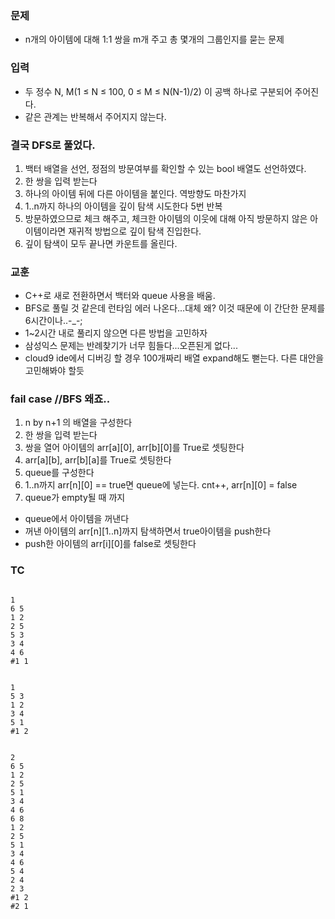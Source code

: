 ### 문제
* n개의 아이템에 대해 1:1 쌍을 m개 주고 총 몇개의 그룹인지를 묻는 문제

### 입력
* 두 정수 N, M(1 ≤ N ≤ 100, 0 ≤ M ≤ N(N-1)/2) 이 공백 하나로 구분되어 주어진다.
* 같은 관계는 반복해서 주어지지 않는다.

### 결국 DFS로 풀었다. 
1. 백터 배열을 선언, 정점의 방문여부를 확인할 수 있는 bool 배열도 선언하였다.
2. 한 쌍을 입력 받는다
3. 하나의 아이템 뒤에 다른 아이템을 붙인다. 역방향도 마찬가지
4. 1..n까지 하나의 아이템을 깊이 탐색 시도한다 5번 반복
5. 방문하였으므로 체크 해주고, 체크한 아이템의 이웃에 대해 아직 방문하지 않은 아이템이라면 재귀적 방법으로 깊이 탐색 진입한다.
6. 깊이 탐색이 모두 끝나면 카운트를 올린다.

### 교훈
* C++로 새로 전환하면서 백터와 queue 사용을 배움.
* BFS로 풀릴 것 같은데 런타임 에러 나온다...대체 왜? 이것 때문에 이 간단한 문제를 6시간이나..-_-;
* 1~2시간 내로 풀리지 않으면 다른 방법을 고민하자
* 삼성익스 문제는 반례찾기가 너무 힘들다...오픈된게 없다...
* cloud9 ide에서 디버깅 할 경우 100개짜리 배열 expand해도 뻗는다. 다른 대안을 고민해봐야 할듯


### fail case //BFS 왜죠..
1. n by n+1 의 배열을 구성한다
2. 한 쌍을 입력 받는다
3. 쌍을 열어 아이템의 arr[a][0], arr[b][0]를 True로 셋팅한다
4. arr[a][b], arr[b][a]를 True로 셋팅한다
3. queue를 구성한다
4. 1..n까지 arr[n][0] == true면 queue에 넣는다. cnt++, arr[n][0] = false
7. queue가 empty될 때 까지
* queue에서 아이템을 꺼낸다 
* 꺼낸 아이템의 arr[n][1..n]까지 탐색하면서 true아이템을 push한다
* push한 아이템의 arr[i][0]를 false로 셋팅한다

### TC
<pre><code>
1
6 5
1 2
2 5
5 3 
3 4
4 6
#1 1
</code></pre>
<pre><code>
1
5 3
1 2
3 4
5 1
#1 2
</code></pre>
<pre><code>
2
6 5
1 2
2 5
5 1
3 4
4 6
6 8
1 2
2 5
5 1
3 4
4 6
5 4
2 4
2 3
#1 2
#2 1
</code></pre>
